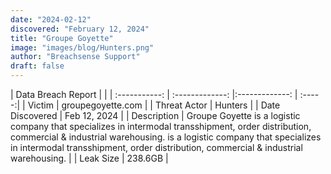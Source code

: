 ```yaml
---
date: "2024-02-12"
discovered: "February 12, 2024"
title: "Groupe Goyette"
image: "images/blog/Hunters.png"
author: "Breachsense Support"
draft: false
---
```


| Data Breach Report           |              | 
| :-----------: | :-------------:     |:-------------:    | :-----:|
| Victim      | groupegoyette.com      | 
| Threat Actor      | Hunters      | 
| Date Discovered      | Feb 12, 2024      | 
| Description      | Groupe Goyette is a logistic company that specializes in intermodal transshipment, order distribution, commercial & industrial warehousing. is a logistic company that specializes in intermodal transshipment, order distribution, commercial & industrial warehousing.      | 
| Leak Size      | 238.6GB      | 

